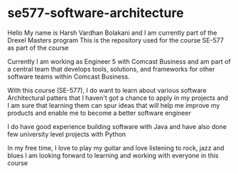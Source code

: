 # se577-software-architecture

Hello
My name is Harsh Vardhan Bolakani and I am currently part of the Drexel Masters program
This is the repository used for the course SE-577 as part of the course

Currently I am working as Engineer 5 with Comcast Business and am part of a central team that develops tools, solutions, and frameworks for other software teams within Comcast Business.

With this course (SE-577), I do want to learn about various software Architectural patters that I haven't got a chance to apply in my projects and I am sure that learning them can spur ideas that will help me improve my products and enable me to become a better software engineer

I do have good experience building software with Java and have also done few university level projects with Python

In my free time, I love to play my guitar and love listening to rock, jazz and blues
I am looking forward to learning and working with everyone in this course
